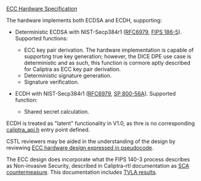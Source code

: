 [ECC Hardware Specification](https://github.com/chipsalliance/caliptra-rtl/blob/main/docs/CaliptraHardwareSpecification.md#ecc)

The hardware implements both ECDSA and ECDH, supporting:
- Deterministic ECDSA with NIST-Secp384r1 ([RFC6979](https://www.rfc-editor.org/rfc/rfc6979.html), [FIPS 186-5](https://nvlpubs.nist.gov/nistpubs/FIPS/NIST.FIPS.186-5.pdf)). Supported functions:
  - ECC key pair derivation. The hardware implementation is capable of supporting true key generation; however, the DICE DPE use case is deterministic and as such, this function is cormore aptly described for Caliptra as ECC key pair derivation.
  - Deterministic signature generation.
  - Signature verification.

- ECDH with NIST-Secp384r1 ([RFC6979](https://www.rfc-editor.org/rfc/rfc6979.html), [SP 800-56A](https://nvlpubs.nist.gov/nistpubs/SpecialPublications/NIST.SP.800-56Ar3.pdf)). Supported function:
  - Shared secret calculation.

ECDH is treated as "latent" functionality in V1.0, as thre is no corresponding [caliptra_api.h](https://github.com/chipsalliance/caliptra-sw/blob/main/libcaliptra/inc/caliptra_api.h) entry point defined.

CSTL reviewers may be aided in the understanding of the design by reviewing [ECC hardware design expressed in pseudocode](https://github.com/chipsalliance/caliptra-rtl/blob/main/docs/CaliptraHardwareSpecification.md#pseudocode-3).

The ECC design does incorporate what the FIPS 140-3 process describes as Non-invasive Security, described in Caliptra-rtl documentation as [SCA countermeasure](https://github.com/chipsalliance/caliptra-rtl/blob/main/docs/CaliptraHardwareSpecification.md#sca-countermeasure-4). This documentation includes [TVLA results](https://github.com/chipsalliance/caliptra-rtl/blob/main/docs/CaliptraHardwareSpecification.md#tvla-results).


